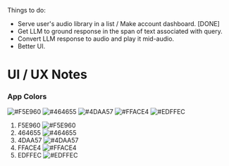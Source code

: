 Things to do:

- Serve user's audio library in a list / Make account dashboard. [DONE]
- Get LLM to ground response in the span of text associated with query.
- Convert LLM response to audio and play it mid-audio.
- Better UI.

# UI / UX Notes

### App Colors

![#F5E960](https://via.placeholder.com/15/F5E960/000000?text=+) ![#464655](https://via.placeholder.com/15/464655/000000?text=+) ![#4DAA57](https://via.placeholder.com/15/4DAA57/000000?text=+) ![#FFACE4](https://via.placeholder.com/15/FFACE4/000000?text=+) ![#EDFFEC](https://via.placeholder.com/15/EDFFEC/000000?text=+)

1. F5E960 ![#F5E960](https://via.placeholder.com/15/F5E960/000000?text=+)
2. 464655 ![#464655](https://via.placeholder.com/15/464655/000000?text=+)
3. 4DAA57 ![#4DAA57](https://via.placeholder.com/15/4DAA57/000000?text=+)
4. FFACE4 ![#FFACE4](https://via.placeholder.com/15/FFACE4/000000?text=+)
5. EDFFEC ![#EDFFEC](https://via.placeholder.com/15/EDFFEC/000000?text=+)
